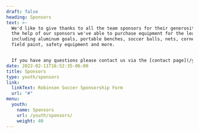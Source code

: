 ```yaml
---
draft: false
heading: Sponsors
text: >-
  We'd like to give thanks to all the team sponsors for their generosity!  With
  the help of our sponsors we've able to purchase equipment for the league
  including aluminum goals, portable benches, soccer balls, nets, corner flags,
  field paint, safety equipment and more.


  If you have any questions please contact us via the [contact page](/youth/contact/).
date: 2022-02-11T16:52:35-06:00
title: Sponsors
type: youth/sponsors
link:
  linkText: Robinson Soccer Sponsorship Form
  url: "#"
menu:
  youth:
    name: Sponsors
    url: /youth/sponsors/
    weight: 40
---
```

